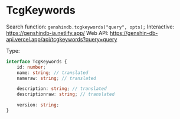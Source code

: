 # TcgKeywords

Search function: `genshindb.tcgkeywords("query", opts);`
Interactive: https://genshindb-ia.netlify.app/
Web API: https://genshin-db-api.vercel.app/api/tcgkeywords?query=query

Type:
```ts
interface TcgKeywords {
	id: number;
	name: string; // translated
	nameraw: string; // translated

	description: string; // translated
	descriptionraw: string; // translated

	version: string;
}```

